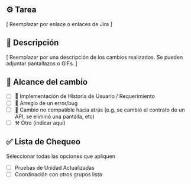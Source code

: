 ## ⚙️ Tarea

[ Reemplazar por enlace o enlaces de Jira ]

## 💬 Descripción

[ Reemplazar por una descripción de los cambios realizados. Se pueden adjuntar pantallazos o GIFs. ]

## 🔎 Alcance del cambio

- [ ] 📝 Implementación de Historia de Usuario / Requerimiento
- [ ] 🐞 Arreglo de un error/bug
- [ ] 🚨 Cambio no compatible hacia atrás (e.g. se cambió el contrato de un API, se eliminó una pantalla, etc)
- [ ] ⚒️ Otro (indicar aquí)

## ✅ Lista de Chequeo

Seleccionar todas las opciones que apliquen

- [ ] Pruebas de Unidad Actualizadas
- [ ] Coordinación con otros grupos lista
